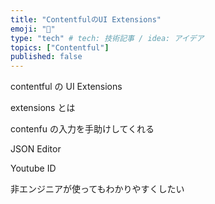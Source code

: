 ```yaml
---
title: "ContentfulのUI Extensions"
emoji: "💭"
type: "tech" # tech: 技術記事 / idea: アイデア
topics: ["Contentful"]
published: false
---
```


contentful の UI Extensions

extensions とは

contenfu の入力を手助けしてくれる

JSON Editor

Youtube ID

非エンジニアが使ってもわかりやすくしたい
